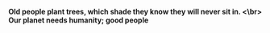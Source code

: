 **Old people plant trees, which shade they know they will never sit in. <\br> Our planet needs humanity; good people**
